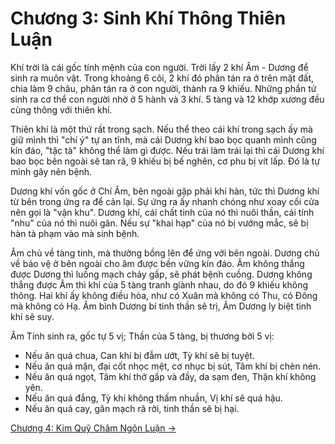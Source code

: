 # Chương 3: Sinh Khí Thông Thiên Luận

Khí trời là cái gốc tính mệnh của con người. Trời lấy 2 khí Âm - Dương để sinh
ra muôn vật. Trong khoảng 6 cõi, 2 khí đó phân tán ra ở trên mặt đất, chia làm 9
châu, phân tán ra ở con người, thành ra 9 khiếu. Những phần tử sinh ra cơ thể
con người nhờ ở 5 hành và 3 khí. 5 tàng và 12 khớp xương đều cùng thông với
thiên khí.

Thiên khí là một thứ rất trong sạch. Nếu thể theo cái khí trong sạch ấy mà giữ
mình thì "chí ý" tự an tĩnh, mà cái Dương khí bao bọc quanh mình cũng kín đáo,
"tặc tà" không thể làm gì được. Nếu trái làm trái lại thì cái Dương khí bao bọc
bên ngoài sẽ tan rã, 9 khiếu bị bế nghẽn, cơ phu bị vít lấp. Đó là tự mình gây
nên bệnh.

Dương khí vốn gốc ở Chí Âm, bên ngoài gặp phải khí hàn, tức thì Dương khí từ bên
trong ứng ra để cản lại. Sự ứng ra ấy nhanh chóng như xoay cối cửa nên gọi là
"vận khu". Dương khí, cái chất tinh của nó thì nuôi thần, cái tính "nhu" của nó
thì nuôi gân. Nếu sự "khai hạp" của nó bị vướng mắc, sẽ bị hàn tà phạm vào mà
sinh bệnh.

Âm chủ về tàng tinh, mà thường bồng lên để ứng với bên ngoài. Dương chủ về bảo
vệ ở bên ngoài cho âm được bền vững kín đáo. Âm không thắng được Dương thì luồng
mạch chảy gấp, sẽ phát bệnh cuồng. Dương không thắng được Âm thì khí của 5 tàng
tranh giành nhau, do đó 9 khiếu không thông. Hai khí ấy không điều hòa, như có
Xuân mà không có Thu, có Đông mà không có Hạ. Âm bình Dương bí tinh thần sẽ trị,
Âm Dương ly biệt tinh khí sẽ suy.

Âm Tinh sinh ra, gốc tự 5 vị; Thần của 5 tàng, bị thương bởi 5 vị:

- Nếu ăn quá chua, Can khí bị đẫm ướt, Tỳ khí sẽ bị tuyệt.
- Nếu ăn quá mặn, đại cốt nhọc mệt, cơ nhục bị sút, Tâm khí bị chèn nén.
- Nếu ăn quá ngọt, Tâm khí thở gấp và đầy, da sạm đen, Thận khí không yên.
- Nếu ăn quá đắng, Tỳ khí không thấm nhuần, Vị khí sẽ quá hậu.
- Nếu ăn quá cay, gân mạch rã rời, tinh thần sẽ bị hại.

[Chương 4: Kim Quỹ Châm Ngôn Luận &rarr;](https://github.com/thaicuc/sach-y-dich/blob/master/contents/04-kim-quy-cham-ngon-luan.md)
